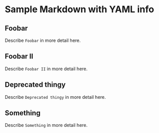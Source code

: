 # Sample Markdown with YAML info

## Foobar
<!-- YAML
added: v1.0.0
-->

Describe `Foobar` in more detail here.

## Foobar II
<!-- YAML
added:
  - v5.3.0
  - v4.2.0
changes:
  - version: v4.2.0
    pr-url: https://github.com/nodejs/node/pull/3276
    description: The `error` parameter can now be an arrow function.
-->

Describe `Foobar II` in more detail here.

## Deprecated thingy
<!-- YAML
added: v1.0.0
deprecated: v2.0.0
-->

Describe `Deprecated thingy` in more detail here.

## Something
<!-- This is not a metadata comment -->

Describe `Something` in more detail here.
